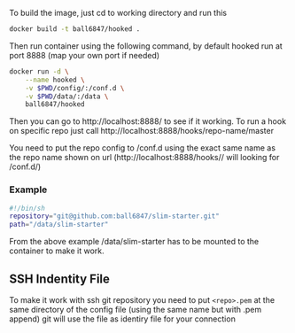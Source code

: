 To build the image, just cd to working directory and run this

```sh
docker build -t ball6847/hooked .
```

Then run container using the following command, by default hooked run at port 8888 (map your own port if needed)

```sh
docker run -d \
    --name hooked \
    -v $PWD/config/:/conf.d \
    -v $PWD/data/:/data \
    ball6847/hooked
```

Then you can go to http://localhost:8888/ to see if it working.
To run a hook on specific repo just call http://localhost:8888/hooks/repo-name/master

You need to put the repo config to /conf.d using the exact same name as the repo name shown on url (http://localhost:8888/hooks/<repo>/<branch> will looking for /conf.d/<repo>)

### Example

```sh
#!/bin/sh
repository="git@github.com:ball6847/slim-starter.git"
path="/data/slim-starter"
```

From the above example /data/slim-starter has to be mounted to the container to make it work.

## SSH Indentity File

To make it work with ssh git repository you need to put `<repo>.pem` at the same directory of the config file (using the same name but with .pem append) git will use the file as identiry file for your connection

